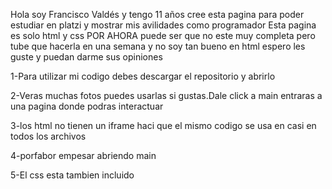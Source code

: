 Hola soy Francisco Valdés y tengo 11 años cree esta pagina para poder estudiar en platzi y mostrar mis avilidades como programador
Esta pagina es solo html y css POR AHORA puede ser que no este muy completa pero tube que hacerla en una semana y no soy tan bueno en html
espero les guste y puedan darme sus opiniones

1-Para utilizar mi codigo debes descargar el repositorio y abrirlo

2-Veras muchas fotos puedes usarlas si gustas.Dale click a main entraras a una pagina donde podras interactuar 

3-los html no tienen un iframe haci que el mismo codigo se usa en casi en todos los archivos 

4-porfabor empesar abriendo main 

5-El css esta tambien incluido
